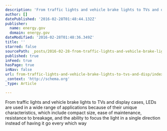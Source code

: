 ```yaml
---
description: 'From traffic lights and vehicle brake lights to TVs and display cases, LEDs are used in a wide range of applications because of their unique characteristics, wh'
author: []
datePublished: '2016-02-28T01:48:44.132Z'
publisher:
  name: energy.gov
  domain: energy.gov
dateModified: '2016-02-28T01:48:36.349Z'
title: ''
starred: false
sourcePath: _posts/2016-02-28-from-traffic-lights-and-vehicle-brake-lights-to-tvs-and-disp.md
published: true
inFeed: true
hasPage: true
inNav: false
url: from-traffic-lights-and-vehicle-brake-lights-to-tvs-and-disp/index.html
_context: 'http://schema.org'
_type: Article

---
```

From traffic lights and vehicle brake lights to TVs and display cases, LEDs are used in a wide range of applications because of their unique characteristics, which include compact size, ease of maintenance, resistance to breakage, and the ability to focus the light in a single direction instead of having it go every which way